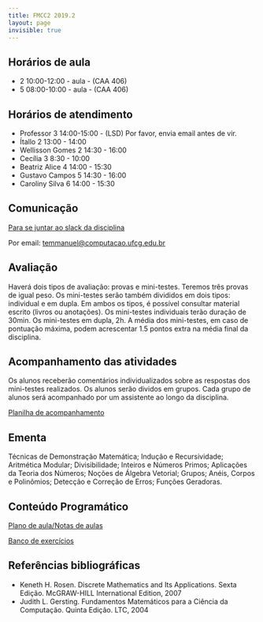 ```yaml
---
title: FMCC2 2019.2
layout: page
invisible: true
---
```


## Horários de aula

* 2 10:00-12:00 - aula - (CAA 406)
* 5 08:00-10:00 - aula - (CAA 406)

## Horários de atendimento

* Professor 3 14:00-15:00 -  (LSD) Por favor, envia email antes de vir.
* Ítallo 2 13:00 - 14:00
* Wellisson Gomes 2 14:30 - 16:00
* Cecília 3 8:30 - 10:00
* Beatriz Alice 4 14:00 - 15:30
* Gustavo Campos 5 14:30 - 16:00
* Caroliny Silva 6 14:00 - 15:30

## Comunicação

[Para se juntar ao slack da disciplina](https://join.slack.com/t/fmcc2-ufcg-20192/shared_invite/enQtNzE1NjkyMjY4OTk5LWE0ZmE4MWZkMmMwYTYyZmU1YjNjYjcyYjczMWExMzFjNjlkNjljNDgxNzFhNzlmMWU5Y2I0MGE2NjgyMzZmZTg)

Por email: temmanuel@computacao.ufcg.edu.br

## Avaliação
Haverá dois tipos de avaliação: provas e mini-testes. Teremos três provas de igual peso. Os mini-testes serão também divididos em dois tipos: individual e em dupla. Em ambos os tipos, é possível consultar material escrito (livros ou anotações). Os mini-testes individuais terão duração de 30min. Os mini-testes em dupla, 2h. A média dos mini-testes, em caso de pontuação máxima, podem acrescentar 1.5 pontos extra na média final da disciplina.

## Acompanhamento das atividades
Os alunos receberão comentários individualizados sobre as respostas dos mini-testes realizados. Os alunos serão dividos em grupos. Cada grupo de alunos será acompanhado por um assistente ao longo da disciplina.

[Planilha de acompanhamento](https://docs.google.com/spreadsheets/d/1gnVdBQMfZdPK1jMVluTUZs-p0v5xObmmob8gJKn4_NQ/edit?usp=sharing)

## Ementa

Técnicas de Demonstração Matemática; Indução e Recursividade; Aritmética Modular; Divisibilidade; Inteiros e Números Primos; Aplicações da Teoria dos Números; Noções de Álgebra Vetorial; Grupos; Anéis, Corpos e Polinômios; Detecção e Correção de Erros; Funções Geradoras.

## Conteúdo Programático

[Plano de aula/Notas de aulas](https://docs.google.com/spreadsheets/d/1fW-doteQ9jevUfzmMr6Y5htLoSvMI3CMTonmYhfzWZ8/edit?usp=sharing)

[Banco de exercícios](https://www.overleaf.com/read/sfdncvtbydst)

## Referências bibliográficas

* Keneth H. Rosen. Discrete Mathematics and Its Applications. Sexta Edição. McGRAW-HILL International Edition, 2007
* Judith L. Gersting. Fundamentos Matemáticos para a Ciência da Computação. Quinta Edição. LTC, 2004
